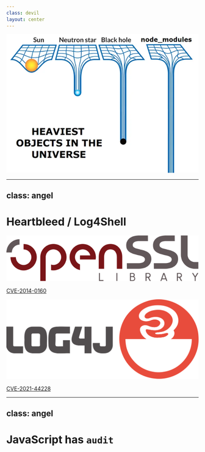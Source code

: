 ```yaml
---
class: devil
layout: center
---
```


![Node Modules Gravity](./node_modules.webp)

<!--
D: JS package manager download the entire internet for every project.
  - unknown sources
  - vulnerabilities

A: same problem for Maven and NuGet.
  - npm audit
  - exploit database
  - support on GitHub
-->

---
class: angel
---

# Heartbleed / Log4Shell

<div class="flex flex-col items-center">

<img class="max-w-[400px]" src="./openssl_logo_library.svg" />

<a href="https://www.cve.org/CVERecord?id=CVE-2014-0160">CVE-2014-0160</a>

<img class="max-w-[400px]" src="./Apache_Log4j_Logo.svg" />

<a href="https://www.cve.org/CVERecord?id=CVE-2021-44228">CVE-2021-44228</a>

</div>

<!--
CVE - Common Vulnerabilities and Exposure

A: Problem is not unique to JavaScript
  - Heartbleed Exploit
    - OpenSSL vulnerability
    - allows reading memory of the server
  - Log4Shell
    - Log4j (Logging for Java) vulnerability
    - allows remote code execution
-->

---
class: angel
---

# JavaScript has `audit`

<!--
A: npm audit
  - checks for known vulnerabilities in dependencies
  - can be used to fix issues automatically (`npm audit fix`)
  - not all vulnerabilities are critical
  - not all vulnerabilities are automatically exploitable

A: This should be just the first point for an audit chain.
  - run in Docker container (isolated environment)
  - check with Docker security tools
  - run Serverless / run on checked infrastructure
-->
